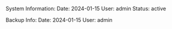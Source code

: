 System Information:
Date: 2024-01-15
User: admin
Status: active

Backup Info:
Date: 2024-01-15
User: admin